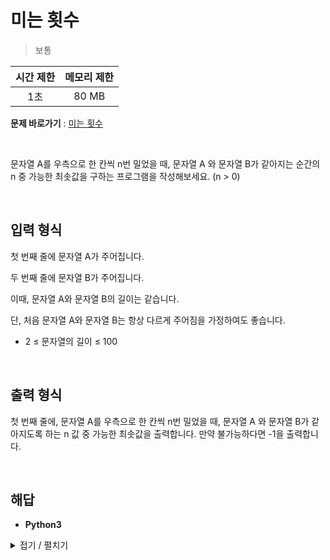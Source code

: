 # 미는 횟수
> 보통

|시간 제한|메모리 제한|
|:---:|:---:|
|1초|80 MB|

**문제 바로가기** : [미는 횟수](https://www.codetree.ai/missions/4/problems/number-of-pushes/description "미는 횟수")

</br>

문자열 A를 우측으로 한 칸씩 n번 밀었을 때, 문자열 A 와 문자열 B가 같아지는 순간의 n 중 가능한 최솟값을 구하는 프로그램을 작성해보세요. (n > 0)

</br>

## 입력 형식
첫 번째 줄에 문자열 A가 주어집니다.

두 번째 줄에 문자열 B가 주어집니다.

이때, 문자열 A와 문자열 B의 길이는 같습니다.

단, 처음 문자열 A와 문자열 B는 항상 다르게 주어짐을 가정하여도 좋습니다.

- 2 ≤ 문자열의 길이 ≤ 100

</br>

## 출력 형식
첫 번째 줄에, 문자열 A를 우측으로 한 칸씩 n번 밀었을 때, 문자열 A 와 문자열 B가 같아지도록 하는 n 값 중 가능한 최솟값을 출력합니다. 만약 불가능하다면 -1을 출력합니다.

</br>

## 해답
- **Python3**
<details>
<summary>접기 / 펼치기</summary>
<div markdown="1">

```py
strInput = input()
target = input()

flagError = True
for i in range(len(strInput)):
    if strInput == target:
        print(i)
        flagError = False
        break
    else:
        strInput = strInput[-1] + strInput[:-1]

if flagError:
    print(-1)
```

</div>
</details>